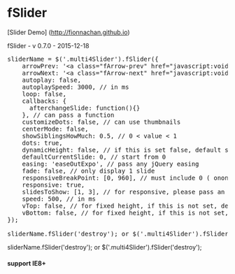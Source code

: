 # fSlider

[Slider Demo] (http://fionnachan.github.io)

fSlider - v 0.7.0 - 2015-12-18
<pre>sliderName = $('.multi4Slider').fSlider({
	arrowPrev: '&lt;a class="fArrow-prev" href="javascript:void(0);">&lt;/a>',
	arrowNext: '&lt;a class="fArrow-next" href="javascript:void(0);">&lt;/a>',	
	autoplay: false,	
	autoplaySpeed: 3000, // in ms
	loop: false,
	callbacks: {
	  afterchangeSlide: function(){}
	}, // can pass a function
	customizeDots: false, // can use thumbnails	
	centerMode: false,
	showSiblingsHowMuch: 0.5, // 0 < value < 1 
	dots: true,
	dynamicHeight: false, // if this is set false, default slider item vertical-align: middle
	defaultCurrentSlide: 0, // start from 0
	easing: 'easeOutExpo', // pass any jQuery easing
	fade: false, // only display 1 slide
	responsiveBreakPoint: [0, 960], // must include 0 ( onon: mResponsive_array; gigi: ObjName.layoutSize )
	responsive: true,
	slidesToShow: [1, 3], // for responsive, please pass an array, for non-responsive, pass either integer or array 
	speed: 500, // in ms
	vTop: false, // for fixed height, if this is not set, default = vertical-align: middle
	vBottom: false, // for fixed height, if this is not set, default = vertical-align: middle
});

sliderName.fSlider('destroy'); or $('.multi4Slider').fSlider('destroy');
</pre>

sliderName.fSlider('destroy'); or $('.multi4Slider').fSlider('destroy');

#### support IE8+
